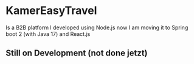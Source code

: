 # KamerEasyTravel

Is a B2B platform I developed using Node.js now I am moving it to Spring boot 2 (with Java 17) and React.js

## Still on Development (not done jetzt)
